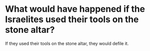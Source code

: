 # What would have happened if the Israelites used their tools on the stone altar?

If they used their tools on the stone altar, they would defile it.
